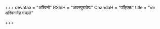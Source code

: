 +++
devataa = "अश्विनौ"
RShiH = "अवस्युरात्रेयः"
ChandaH = "पङ्क्तिः"
title = "०७ अश्विनावेह गच्छतं"

+++

